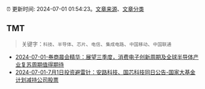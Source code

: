 :alarm_clock: 更新时间: 2024-07-01 01:54:23。[文章来源](/README.md)、[文章分类](/TAGS.md)

## TMT


> 关键字：`科技`、`半导体`、`芯片`、`电信`、`集成电路`、`中国移动`、`中国联通`



- [2024-07-01-券商晨会精华：展望三季度，消费电子创新周期及全球半导体产业复苏周期值得期待](https://www.cls.cn/detail/1719143) 
- [2024-07-01-7月1日投资避雷针：安路科技、国芯科技同日公告-国家大基金计划减持公司股票](https://www.cls.cn/detail/1719167) 
